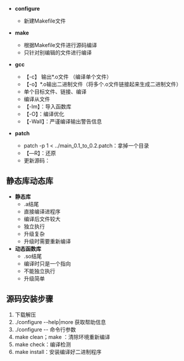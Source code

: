 - **configure**
	- 新建Makefile文件
- **make**
	- 根据Makefile文件进行源码编译
	- 只针对别编辑的文件进行编译
- **gcc**
	- 【-c】 输出*.o文件 （编译单个文件）
	- 【-o】*.o输出二进制文件（将多个.o文件链接起来生成二进制文件）
	- 单个目标文件、链接、编译
	- 编译从文件
	- 【-lm】：导入函数库
	- 【-O】：编译优化
	- 【-Wall】：严谨编译输出警告信息

- **patch**
	- patch -p 1 < ../main_0.1_to_0.2.patch：拿掉一个目录
	- 【—R】：还原
	- 更新源码：

## 静态库动态库
- **静态库**
	- .a结尾
	- 直接编译进程序
	- 编译后文件较大
	- 独立执行
	- 升级复杂
	- 升级时需要重新编译
- **动态函数库**
	- .so结尾
	- 编译时只是一个指向
	- 不能独立执行
	- 升级简单
## 源码安装步骤
1. 下载解压
2. ./configure --help|more 获取帮助信息
3. ./configure --  命令行参数
4. make clean；make ：清除环境重新编译
5. make check：编译检测
6. make install：安装编译好二进制程序
<!--stackedit_data:
eyJoaXN0b3J5IjpbLTU0OTk4MjkyLC01MTkyMjEwNDIsMjA1MT
ExNjgwMSwyMTA2ODY3NzQwLDg3OTc4ODM4MywtMTcwNzc1MTUw
LC0yMDIxOTQ4MzU4XX0=
-->